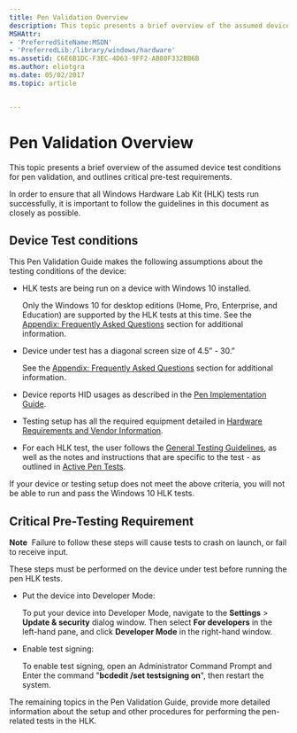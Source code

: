 ```yaml
---
title: Pen Validation Overview
description: This topic presents a brief overview of the assumed device test conditions for pen validation, and outlines critical pre-test requirements.
MSHAttr:
- 'PreferredSiteName:MSDN'
- 'PreferredLib:/library/windows/hardware'
ms.assetid: C6E6B1DC-F3EC-4D63-9FF2-AB80F332BB6B
ms.author: eliotgra
ms.date: 05/02/2017
ms.topic: article


---
```


# Pen Validation Overview


This topic presents a brief overview of the assumed device test conditions for pen validation, and outlines critical pre-test requirements.

In order to ensure that all Windows Hardware Lab Kit (HLK) tests run successfully, it is important to follow the guidelines in this document as closely as possible.

## Device Test conditions


This Pen Validation Guide makes the following assumptions about the testing conditions of the device:

-   HLK tests are being run on a device with Windows 10 installed.
    
    Only the Windows 10 for desktop editions (Home, Pro, Enterprise, and Education) are supported by the HLK tests at this time. See the [Appendix: Frequently Asked Questions](appendix.md) section for additional information.
-   Device under test has a diagonal screen size of 4.5” - 30.”
    
    See the [Appendix: Frequently Asked Questions](appendix.md) section for additional information.
-   Device reports HID usages as described in the [Pen Implementation Guide](pen-implementation-guide.md).

-   Testing setup has all the required equipment detailed in [Hardware Requirements and Vendor Information](hardware-requirements-and-vendor-information.md).

-   For each HLK test, the user follows the [General Testing Guidelines](general-testing-guidelines.md), as well as the notes and instructions that are specific to the test - as outlined in [Active Pen Tests](active-pen-tests.md).

If your device or testing setup does not meet the above criteria, you will not be able to run and pass the Windows 10 HLK tests.

## Critical Pre-Testing Requirement


**Note**  Failure to follow these steps will cause tests to crash on launch, or fail to receive input.

 

These steps must be performed on the device under test before running the pen HLK tests.

-   Put the device into Developer Mode:
    
    To put your device into Developer Mode, navigate to the **Settings** &gt; **Update & security** dialog window. Then select **For developers** in the left-hand pane, and click **Developer Mode** in the right-hand window.
-   Enable test signing:
    
    To enable test signing, open an Administrator Command Prompt and Enter the command "**bcdedit /set testsigning on**", then restart the system.

The remaining topics in the Pen Validation Guide, provide more detailed information about the setup and other procedures for performing the pen-related tests in the HLK.
